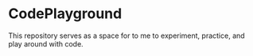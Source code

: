 # CodePlayground
This repository serves as a space for  to me to experiment, practice, and play around with code. 
